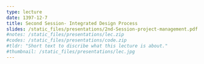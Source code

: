 ```yaml
---
type: lecture
date: 1397-12-7
title: Second Session- Integrated Design Process
slides: /static_files/presentations/2nd-Session-project-management.pdf
#notes: /static_files/presentations/lec.zip
#codes: /static_files/presentations/code.zip
#tldr: "Short text to discribe what this lecture is about."
#thumbnail: /static_files/presentations/lec.jpg
---
```

